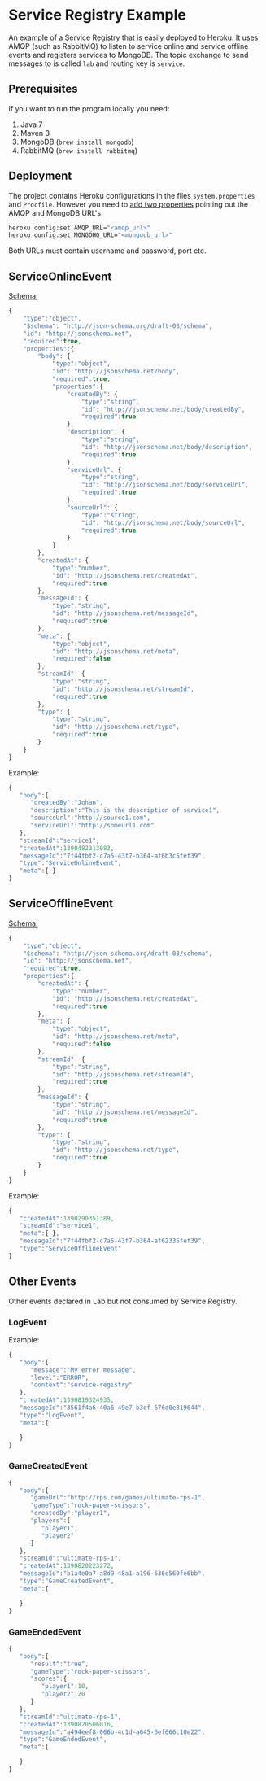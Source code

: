 Service Registry Example
========================

An example of a Service Registry that is easily deployed to Heroku. It uses AMQP (such as RabbitMQ) to listen to service online and service offline events and registers services to MongoDB.
The topic exchange to send messages to is called `lab` and routing key is `service`.


Prerequisites
-------------
If you want to run the program locally you need:

1. Java 7
2. Maven 3
3. MongoDB (`brew install mongodb`)
4. RabbitMQ (`brew install rabbitmq`)

Deployment
----------
The project contains Heroku configurations in the files `system.properties` and `Procfile`. However you need to [add two properties](https://toolbelt.heroku.com/) pointing out the AMQP and MongoDB URL's.

```bash
heroku config:set AMQP_URL="<amqp_url>"
heroku config:set MONGOHQ_URL="<mongodb_url>"
```

Both URLs must contain username and password, port etc.

ServiceOnlineEvent
------------------

[Schema:](http://json-schema.org/)
```javascript
{
	"type":"object",
	"$schema": "http://json-schema.org/draft-03/schema",
	"id": "http://jsonschema.net",
	"required":true,
	"properties":{
		"body": {
			"type":"object",
			"id": "http://jsonschema.net/body",
			"required":true,
			"properties":{
				"createdBy": {
					"type":"string",
					"id": "http://jsonschema.net/body/createdBy",
					"required":true
				},
				"description": {
					"type":"string",
					"id": "http://jsonschema.net/body/description",
					"required":true
				},
				"serviceUrl": {
					"type":"string",
					"id": "http://jsonschema.net/body/serviceUrl",
					"required":true
				},
				"sourceUrl": {
					"type":"string",
					"id": "http://jsonschema.net/body/sourceUrl",
					"required":true
				}
			}
		},
		"createdAt": {
			"type":"number",
			"id": "http://jsonschema.net/createdAt",
			"required":true
		},
		"messageId": {
			"type":"string",
			"id": "http://jsonschema.net/messageId",
			"required":true
		},
		"meta": {
			"type":"object",
			"id": "http://jsonschema.net/meta",
			"required":false
		},
		"streamId": {
			"type":"string",
			"id": "http://jsonschema.net/streamId",
			"required":true
		},
		"type": {
			"type":"string",
			"id": "http://jsonschema.net/type",
			"required":true
		}
	}
}
```

Example:
```javascript
{
   "body":{
      "createdBy":"Johan",
      "description":"This is the description of service1",
      "sourceUrl":"http://source1.com",
      "serviceUrl":"http://someurl1.com"
   },
   "streamId":"service1",
   "createdAt":1390482313083,
   "messageId":"7f44fbf2-c7a5-43f7-b364-af6b3c5fef39",
   "type":"ServiceOnlineEvent",
   "meta":{ }
}
```

ServiceOfflineEvent
------------------

[Schema:](http://json-schema.org/)
```javascript
{
	"type":"object",
	"$schema": "http://json-schema.org/draft-03/schema",
	"id": "http://jsonschema.net",
	"required":true,
	"properties":{
		"createdAt": {
			"type":"number",
			"id": "http://jsonschema.net/createdAt",
			"required":true
		},
		"meta": {
			"type":"object",
			"id": "http://jsonschema.net/meta",
			"required":false
		},
		"streamId": {
			"type":"string",
			"id": "http://jsonschema.net/streamId",
			"required":true
		},
		"messageId": {
            "type":"string",
            "id": "http://jsonschema.net/messageId",
            "required":true
        },
		"type": {
			"type":"string",
			"id": "http://jsonschema.net/type",
			"required":true
		}
	}
}
```

Example:
```javascript
{
   "createdAt":1390290351389,
   "streamId":"service1",
   "meta":{ },
   "messageId":"7f44fbf2-c7a5-43f7-b364-af62335fef39",
   "type":"ServiceOfflineEvent"
}
```

Other Events
------------
Other events declared in Lab but not consumed by Service Registry.

### LogEvent
Example:
```javascript
{
   "body":{
      "message":"My error message",
      "level":"ERROR",
      "context":"service-registry"
   },
   "createdAt":1390819324935,
   "messageId":"3561f4a6-40a6-49e7-b3ef-676d0e819644",
   "type":"LogEvent",
   "meta":{

   }
}
```

### GameCreatedEvent

```javascript
{
   "body":{
      "gameUrl":"http://rps.com/games/ultimate-rps-1",
      "gameType":"rock-paper-scissors",
      "createdBy":"player1",
      "players":[
         "player1",
         "player2"
      ]
   },
   "streamId":"ultimate-rps-1",
   "createdAt":1390820223272,
   "messageId":"b1a4e0a7-a8d9-48a1-a196-636e560fe6bb",
   "type":"GameCreatedEvent",
   "meta":{

   }
}
```

### GameEndedEvent

```javascript
{
   "body":{
      "result":"true",
      "gameType":"rock-paper-scissors",
      "scores":{
         "player1":10,
         "player2":20
      }
   },
   "streamId":"ultimate-rps-1",
   "createdAt":1390820506016,
   "messageId":"a494eef8-066b-4c1d-a645-6ef666c10e22",
   "type":"GameEndedEvent",
   "meta":{

   }
}
```